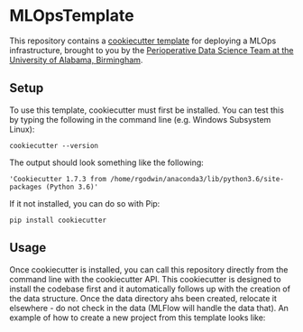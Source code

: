 # MLOpsTemplate
This repository contains a [cookiecutter template](https://cookiecutter.readthedocs.io/en/stable/) for deploying a MLOps infrastructure, brought to you by the [Perioperative Data Science Team at the University of Alabama, Birmingham](https://sites.uab.edu/periop-datascience/).

## Setup
To use this template, cookiecutter must first be installed. You can test this by typing the following in the command line (e.g. Windows Subsystem Linux): 
~~~
cookiecutter --version
~~~ 



The output should look something like the following:
```
'Cookiecutter 1.7.3 from /home/rgodwin/anaconda3/lib/python3.6/site-packages (Python 3.6)'
```

If it not installed, you can do so with Pip:
~~~
pip install cookiecutter
~~~

## Usage
Once cookiecutter is installed, you can call this repository directly from the command line with the cookiecutter API.  This cookiecutter is designed to install the codebase first and it automatically follows up with the creation of the data structure.  Once the data directory ahs been created, relocate it elsewhere - do not check in the data (MLFlow will handle the data that). An example of how to create a new project from this template looks like:
~~~
~~~
